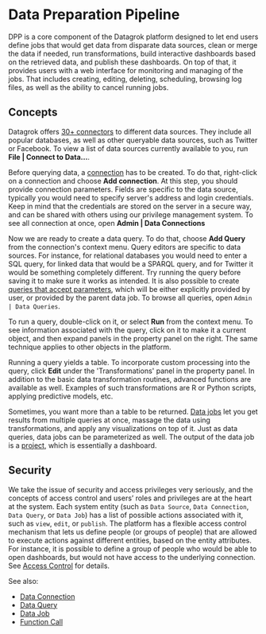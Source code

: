 <!-- TITLE: Data Preparation Pipeline -->
<!-- SUBTITLE: -->

# Data Preparation Pipeline

DPP is a core component of the Datagrok platform designed to let end users define 
jobs that would get data from disparate data sources, clean or merge the data if needed, 
run transformations, build interactive dashboards based on the retrieved data, and publish 
these dashboards. On top of that, it provides users with a web interface for monitoring and 
managing of the jobs. That includes creating, editing, deleting, scheduling, browsing log files, 
as well as the ability to cancel running jobs.

## Concepts

Datagrok offers [30+ connectors](data-connection.md#connectors) to different data sources. They include all
popular databases, as well as other queryable data sources, such as Twitter or Facebook. To view
a list of data sources currently available to you, run **File | Connect to Data...**.

Before querying data, a [connection](data-connection.md) has to be created. To do 
that, right-click on a connection and choose **Add connection**. At this step, you should
provide connection parameters. Fields are specific to the data source, typically you would need
to specify server's address and login credentials. Keep in mind that the credentials are stored
on the server in a secure way, and can be shared with others using our privilege management system.
To see all connection at once, open **Admin | Data Connections**  

Now we are ready to create a data query. To do that, choose **Add Query** from the connection's 
context menu. Query editors are specific to data sources. For instance, for relational databases
you would need to enter a SQL query, for linked data that would be a SPARQL query, and for Twitter
it would be something completely different. Try running the query before saving it to make sure
it works as intended. It is also possible to create 
[queries that accept parameters](../access/data-query.md#parameterized-queries), which will
be either explicitly provided by user, or provided by the parent data job. To browse all queries,
open `Admin | Data Queries`. 

To run a query, double-click on it, or select **Run** from the context menu. To see information
associated with the query, click on it to make it a current object, and then expand panels 
in the property panel on the right. The same technique applies to other objects in the platform.

Running a query yields a table. To incorporate custom processing into the query, click **Edit**
under the 'Transformations' panel in the property panel. In addition to the basic data 
transformation routines, advanced functions are available as well. Examples of such transformations
are R or Python scripts, applying predictive models, etc.

Sometimes, you want more than a table to be returned. [Data jobs](data-job.md) let you get results
from multiple queries at once, massage the data using transformations, and apply any 
visualizations on top of it. Just as data queries, data jobs can be parameterized as well. 
The output of the data job is a [project](../overview/project.md), which is essentially a dashboard.

## Security

We take the issue of security and access privileges very seriously, and the concepts of 
access control and users’ roles and privileges are at the heart at the system. 
Each system entity (such as `Data Source`, `Data Connection`, `Data Query`, or `Data Job`) 
has a list of possible actions associated with it, such as `view`, `edit`, or `publish`. 
The platform has a flexible access control mechanism that lets us define people (or groups of 
people) that are allowed to execute actions against different entities, based on the entity 
attributes. For instance, it is possible to define a group of people who would be able to open 
dashboards, but would not have access to the underlying connection. See
[Access Control](data-connection.md#access-control) for details.

See also:

  * [Data Connection](data-connection.md)
  * [Data Query](data-query.md)
  * [Data Job](data-job.md)
  * [Function Call](../overview/functions/function-call.md)